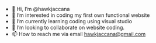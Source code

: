 - 👋 Hi, I’m @hawkjaccana
- 👀 I’m interested in coding my first own functional website
- 🌱 I’m currently learning coding using visual studio
- 💞️ I’m looking to collaborate on website coding.
- 📫 How to reach me via email hawkjaccana@gmail.com

<!---
hawkjaccana/hawkjaccana is a ✨ special ✨ repository because its `README.md` (this file) appears on your GitHub profile.
You can click the Preview link to take a look at your changes.
--->
